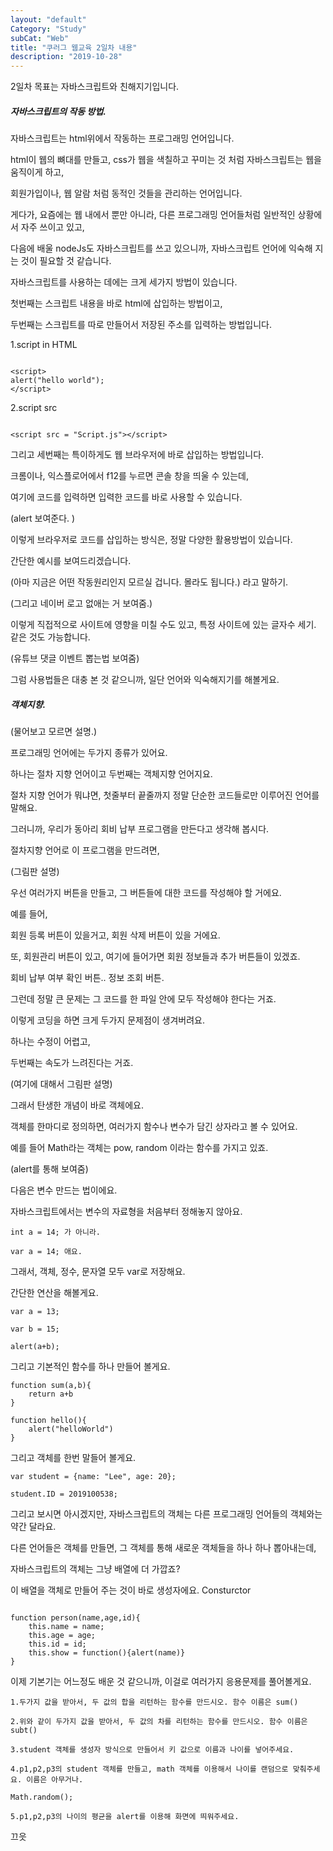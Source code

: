 ```yaml
---
layout: "default"
Category: "Study"
subCat: "Web"
title: "쿠러그 웹교육 2일차 내용"
description: "2019-10-28"
---
```


2일차 목표는 자바스크립트와 친해지기입니다.

##### 자바스크립트의 작동 방법.

자바스크립트는 html위에서 작동하는 프로그래밍 언어입니다.

html이 웹의 뼈대를 만들고, css가 웹을 색칠하고 꾸미는 것 처럼 자바스크립트는 웹을 움직이게 하고,

회원가입이나, 웹 알람 처럼 동적인 것들을 관리하는 언어입니다.

게다가, 요즘에는 웹 내에서 뿐만 아니라, 다른 프로그래밍 언어들처럼 일반적인 상황에서 자주 쓰이고 있고,

다음에 배울 nodeJs도 자바스크립트를 쓰고 있으니까, 자바스크립트 언어에 익숙해 지는 것이 필요할 것 같습니다.


자바스크립트를 사용하는 데에는 크게 세가지 방법이 있습니다.

첫번째는 스크립트 내용을 바로 html에 삽입하는 방법이고,

두번째는 스크립트를 따로 만들어서 저장된 주소를 입력하는 방법입니다.


1.script in HTML


~~~

<script>
alert("hello world");
</script>

~~~

2.script src

~~~

<script src = "Script.js"></script>

~~~


그리고 세번째는 특이하게도 웹 브라우저에 바로 삽입하는 방법입니다.

크롬이나, 익스플로어에서 f12를 누르면 콘솔 창을 띄울 수 있는데,

여기에 코드를 입력하면 입력한 코드를 바로 사용할 수 있습니다.

(alert 보여준다. )

이렇게 브라우저로 코드를 삽입하는 방식은, 정말 다양한 활용방법이 있습니다.

간단한 예시를 보여드리겠습니다.

(아마 지금은 어떤 작동원리인지 모르실 겁니다. 몰라도 됩니다.) 라고 말하기.

(그리고 네이버 로고 없애는 거 보여줌.)

이렇게 직접적으로 사이트에 영향을 미칠 수도 있고, 특정 사이트에 있는 글자수 세기. 같은 것도 가능합니다.

(유튜브 댓글 이벤트 뽑는법 보여줌)


그럼 사용법들은 대충 본 것 같으니까, 일단 언어와 익숙해지기를 해볼게요.

##### 객체지향.

(물어보고 모르면 설명.)

프로그래밍 언어에는 두가지 종류가 있어요.

하나는 절차 지향 언어이고 두번째는 객체지향 언어지요.

절차 지향 언어가 뭐냐면, 첫줄부터 끝줄까지 정말 단순한 코드들로만 이루어진 언어를 말해요.

그러니까, 우리가 동아리 회비 납부 프로그램을 만든다고 생각해 봅시다.

절차지향 언어로 이 프로그램을 만드려면,

(그림판 설명)

우선 여러가지 버튼을 만들고, 그 버튼들에 대한 코드를 작성해야 할 거에요.

예를 들어,

회원 등록 버튼이 있을거고, 회원 삭제 버튼이 있을 거에요.

또, 회원관리 버튼이 있고, 여기에 들어가면 회원 정보들과 추가 버튼들이 있겠죠.

회비 납부 여부 확인 버튼.. 정보 조회 버튼.

그런데 정말 큰 문제는 그 코드를 한 파일 안에 모두 작성해야 한다는 거죠.

이렇게 코딩을 하면 크게 두가지 문제점이 생겨버려요.

하나는 수정이 어렵고,

두번째는 속도가 느려진다는 거죠.

(여기에 대해서 그림판 설명)

그래서 탄생한 개념이 바로 객체에요.

객체를 한마디로 정의하면, 여러가지 함수나 변수가 담긴 상자라고 볼 수 있어요.

예를 들어 Math라는 객체는 pow, random 이라는 함수를 가지고 있죠.

(alert를 통해 보여줌)

다음은 변수 만드는 법이에요.

자바스크립트에서는 변수의 자료형을 처음부터 정해놓지 않아요.

~~~
int a = 14; 가 아니라.

var a = 14; 애요.
~~~

그래서, 객체, 정수, 문자열 모두 var로 저장해요.

간단한 연산을 해볼게요.

~~~
var a = 13;

var b = 15;

alert(a+b);
~~~

그리고 기본적인 함수를 하나 만들어 볼게요.

~~~
function sum(a,b){
    return a+b
}
~~~

~~~
function hello(){
    alert("helloWorld")
}

~~~

그리고 객체를 한번 말들어 볼게요.

~~~
var student = {name: "Lee", age: 20};

student.ID = 2019100538;

~~~

그리고 보시면 아시겠지만, 자바스크립트의 객체는 다른 프로그래밍 언어들의 객체와는 약간 달라요.

다른 언어들은 객체를 만들면, 그 객체를 통해 새로운 객체들을 하나 하나 뽑아내는데,

자바스크립트의 객체는 그냥 배열에 더 가깝죠?

이 배열을 객체로 만들어 주는 것이 바로 생성자에요. Consturctor

~~~

function person(name,age,id){
    this.name = name;
    this.age = age;
    this.id = id;
    this.show = function(){alert(name)}
}

~~~


이제 기본기는 어느정도 배운 것 같으니까, 이걸로 여러가지 응용문제를 풀어볼게요.

~~~
1.두가지 값을 받아서, 두 값의 합을 리턴하는 함수를 만드시오. 함수 이름은 sum()

2.위와 같이 두가지 값을 받아서, 두 값의 차를 리턴하는 함수를 만드시오. 함수 이름은 subt()

3.student 객체를 생성자 방식으로 만들어서 키 값으로 이름과 나이를 넣어주세요.

4.p1,p2,p3의 student 객체를 만들고, math 객체를 이용해서 나이를 랜덤으로 맞춰주세요. 이름은 아무거나.

Math.random();

5.p1,p2,p3의 나이의 평균을 alert를 이용해 화면에 띄워주세요.
~~~

끄읏

